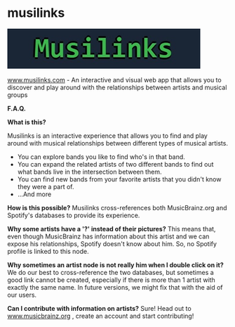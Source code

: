 # musilinks

![alt text](https://github.com/bernardolk/musilinks/blob/master/img/musilinks.jpg "Musilinks monospace logo")

www.musilinks.com -
An interactive and visual web app that allows you to discover and play around with the relationships between artists and musical groups



**F.A.Q.**

**What is this?**

Musilinks is an interactive experience that allows you to find and play around with musical relationships
between different types of musical artists. <br> 

* You can explore bands you like to find who's in that band.
* You can expand the related artists of two different bands to find out what bands live in the intersection between them. 
* You can find new bands from your favorite artists that you didn't know they were a part of.
* ...And more

**How is this possible?**
Musilinks cross-references both MusicBrainz.org and Spotify's databases to provide its experience.

**Why some artists have a '?' instead of their pictures?**
This means that, even though MusicBrainz has information about this artist and we can expose his relationships, Spotify doesn't know about him. So, no Spotify profile is linked to this node.

**Why sometimes an artist node is not really him when I double click on it?**
We do our best to cross-reference the two databases, but sometimes a good link cannot be created, especially if there is more than 1 artist with exactly the same name. In future versions, we might fix that with the aid of our users.

**Can I contribute with information on artists?**
Sure! Head out to www.musicbrainz.org , create an account and start contributing!

